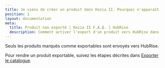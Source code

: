 ```yaml
---
title: Je viens de créer un produit dans Kezia II. Pourquoi n'apparaît-il pas dans mon catalogue HubRise ?
position: 1
layout: documentation
meta:
  title: Produit non exporté | Kezia II F.A.Q. | HubRise
  description: Comment activer l'export d'un produit vers HubRise dans Kezia II.
---
```


Seuls les produits marqués comme exportables sont envoyés vers HubRise.

Pour rendre un produit exportable, suivez les étapes décrites dans [Exporter le catalogue](/apps/kezia/associer-codes-ref#exporter-le-catalogue).
